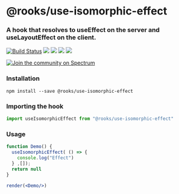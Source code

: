 # @rooks/use-isomorphic-effect

### A hook that resolves to useEffect on the server and useLayoutEffect on the client.

[![Build Status](https://travis-ci.org/imbhargav5/rooks.svg?branch=master)](https://travis-ci.org/imbhargav5/rooks) ![](https://img.shields.io/npm/v/@rooks/use-isomorphic-effect/latest.svg) ![](https://img.shields.io/npm/l/@rooks/use-isomorphic-effect.svg) ![](https://img.shields.io/bundlephobia/min/@rooks/use-isomorphic-effect.svg) ![](https://img.shields.io/david/imbhargav5/rooks.svg?path=packages%2Fisomorphic-effect)

<a href="https://spectrum.chat/rooks"><img src="https://withspectrum.github.io/badge/badge.svg" alt="Join the community on Spectrum"/></a>

### Installation

```
npm install --save @rooks/use-isomorphic-effect
```

### Importing the hook

```javascript
import useIsomorphicEffect from "@rooks/use-isomorphic-effect"
```

### Usage

```jsx
function Demo() {
  useIsomorphicEffect( () => {
    console.log("Effect")
  } ,[]);
  return null
}

render(<Demo/>)
```

